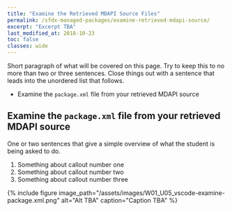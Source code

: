 ```yaml
---
title: "Examine the Retrieved MDAPI Source Files"
permalink: /sfdx-managed-packages/examine-retrieved-mdapi-source/
excerpt: "Excerpt TBA"
last_modified_at: 2018-10-23
toc: false
classes: wide
---
```


Short paragraph of what will be covered on this page.  Try to keep this to no more than two or three sentences. Close things out with a sentence that leads into the unordered list that follows.

* Examine the `package.xml` file from your retrieved MDAPI source

## Examine the `package.xml` file from your retrieved MDAPI source
One or two sentences that give a simple overview of what the student is being asked to do.

1. Something about callout number one
2. Something about callout number two
3. Something about callout number three

{% include figure image_path="/assets/images/W01_U05_vscode-examine-package.xml.png" alt="Alt TBA" caption="Caption TBA" %}


